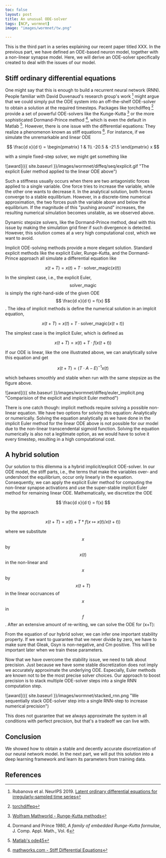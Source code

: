 ```yaml
---
toc: false
layout: post
title: An unusual ODE-solver
tags: [NCP, wormnet]
image: "images/wormnet/tw.png"

---
```


This is the third part in a series explaining our recent paper titled XXX.
In the previous part, we have defined an ODE-based neuron model, together with a non-linear synapse model.
Here, we will derive an ODE-solver specifically created to deal with the issues of our model.

## Stiff ordinary differential equations
 
One might say that this is enough to build a recurrent neural network (RNN). People familiar with David Duvenaud's research group's work [^1] might argue that we could simply put the ODE system into an off-the-shelf ODE-solver to obtain a solution at the required timesteps. 
Packages like torchdiffeq [^2] provide a set of powerful ODE-solvers like the Kunge-Kutta [^3] or the more sophisticated Dormand-Prince method [^4], which is even the default in Matlab [^5].
However, there is one issue with the differential equations: They realize a phenomenon known as stiff equations [^6].
For instance, if we simulate the unremarkable and linear ODE 

$$ \frac{d x}{d t} = \begin{pmatrix} 1 & 1\\ -20.5 & -21.5 \end{pmatrix} x $$

with a simple fixed-step solver, we might get something like 

![award]({{ site.baseurl }}/images/wormnet/diffeq/seq/explicit.gif "The explicit Euler method applied to the linear ODE above")

Such a stiffness usually occurs when there are two antagonistic forces applied to a single variable. One force tries to increase the variable, while the other one wants to decrease it. In the analytical solution, both forces converge to a stable equilibrium. However, in a discrete-time numerical approximation, the two forces push the variable above and below the equilibrium. If the magnitude of this "pushing around" increases, the resulting numerical simulation becomes unstable, as we observed above. 

Dynamic stepsize solvers, like the Dormand-Prince method, deal with this issue by making the simulation grid finer if such divergence is detected. However, this solution comes at a very high computational cost, which we want to avoid.

Implicit ODE-solving methods provide a more elegant solution.
Standard explicit methods like the explicit Euler, Runge-Kutta, and the Dormand-Prince approach all simulate a differential equation like

$$ x(t+T) = x(t) + T \cdot \text{solver\_magic}(x(t)) $$

In the simplest case, i.e., the explicit Euler, $$ \text{solver\_magic} $$ is simply the right-hand-side of the given ODE $$ \frac{d x}{d t} = f(x) $$.
The idea of implicit methods is define the numerical solution in an implcit equation,

$$ x(t+T) = x(t) + T \cdot \text{solver\_magic}(x(t+t)) $$

The simplest case is the implicit Euler, which is defined as

$$ x(t+T) = x(t) + T \cdot f(x(t+t)) $$

If our ODE is linear, like the one illustrated above, we can analytically solve this equation and get

$$ x(t+T) = (T\cdot A-E)^{-1} x(t) $$

which behaves smoothly and stable when run with the same stepsize as the figure above.

![award]({{ site.baseurl }}/images/wormnet/diffeq/euler_implicit.png "Comparision of the explicit and implicit Euler method")

There is one catch though: implicit methods require solving a possible non-linear equation. We have two options for solving this equation: Analytically or numerically.
Solving the equation analytically as we have done in the implicit Euler method for the linear ODE above is not possible for our model due to the non-linear transcendental sigmoid function.
Solving the equation numerically is also not a legitimate option, as we would have to solve it every timestep, resulting in a high computational cost. 

## A hybrid solution

Our solution to this dilemma is a hybrid implicit/explicit ODE-solver. In our ODE model, the stiff parts, i.e., the terms that make the variables over- and undershoot the equilibrium, occur only linearly in the equation. 
Consequently, we can apply the explicit Euler method for computing the non-linear synapse activations and use the super-stable implicit Euler method for remaining linear ODE.
Mathematically, we discretize the ODE 

$$ \frac{d x}{d t} = f(x) $$

by the approach 

$$ x(t+T) = x(t) + T*f(x \mapsto x(t)/x(t+t)) $$

where we substitute $$x$$ by $$x(t)$$ in the non-linear and $$x$$ by $$ x(t+T) $$ in the linear occruances of $$x$$ in $$f$$.
After an extensive amount of re-writing, we can solve the ODE for (x+T):

From the equation of our hybrid solver, we can infer one important stability property. If we want to guarantee that we never divide by zero, we have to make sure that Gleak, Gsyn is non-negative, and Cm positive. This will be important later when we train these parameters.

Now that we have overcome the stability issue, we need to talk about precision. Just because we have some stable discretization does not imply we accurately approximate the underlying ODE. Especially, Euler methods are known not to be the most precise solver choices.
Our approach to boost precision is to stack multiple ODE-solver steps into a single RNN computation step. 

![award]({{ site.baseurl }}/images/wormnet/stacked_rnn.png "We sequentially stack ODE-solver step into a single RNN-step to increase numerical precision")

This does not guarantee that we always approximate the system in all conditions with perfect precision, but that's a tradeoff we can live with.

## Conclusion

We showed how to obtain a stable and decently accurate discretization of our neural network model. In the next part, we will put this solution into a deep learning framework and learn its parameters from training data.

## References

[^1]: Rubanova et al. NeurIPS 2019. [Latent ordinary differential equations for irregularly-sampled time series](https://papers.nips.cc/paper/8773-latent-ordinary-differential-equations-for-irregularly-sampled-time-series.pdf)
[^2]: [torchdiffeq](https://github.com/rtqichen/torchdiffeq)
[^3]: [Wolfram Mathworld - Runge-Kutta methods](https://mathworld.wolfram.com/Runge-KuttaMethod.html)
[^4]: Dormand and Prince 1980, *A family of embedded Runge-Kutta formulae*, J. Comp. Appl. Math., Vol. 6
[^5]: [Matlab's ode45](https://www.mathworks.com/help/matlab/ref/ode45.html)
[^6]: [mathworks.com - Stiff Differential Equations](https://www.mathworks.com/company/newsletters/articles/stiff-differential-equations.html)
